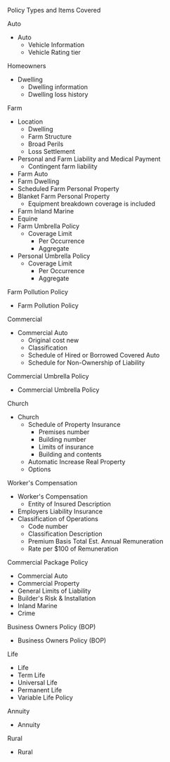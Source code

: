 Policy Types and Items Covered

Auto
  + Auto
    + Vehicle Information
    + Vehicle Rating tier

Homeowners
  + Dwelling
    + Dwelling information
    + Dwelling loss history

Farm
  + Location
    + Dwelling
    + Farm Structure
    + Broad Perils
    + Loss Settlement
  + Personal and Farm Liability and Medical Payment
    + Contingent farm liability
  + Farm Auto
  + Farm Dwelling
  + Scheduled Farm Personal Property
  + Blanket Farm Personal Property
    + Equipment breakdown coverage is included
  + Farm Inland Marine
  + Equine
  + Farm Umbrella Policy
    + Coverage Limit
      * Per Occurrence
      * Aggregate
  + Personal Umbrella Policy
    + Coverage Limit
      * Per Occurrence
      * Aggregate

Farm Pollution Policy
  + Farm Pollution Policy

Commercial
  + Commercial Auto
    + Original cost new
    + Classification
    + Schedule of Hired or Borrowed Covered Auto
    + Schedule for Non-Ownership of Liability

Commercial Umbrella Policy
  + Commercial Umbrella Policy

Church
  + Church
    + Schedule of Property Insurance
      * Premises number
      * Building number
      * Limits of insurance
      * Building and contents
    + Automatic Increase Real Property
    + Options

Worker's Compensation
  + Worker's Compensation
    + Entity of Insured Description
  + Employers Liability Insurance
  + Classification of Operations
    + Code number
    + Classification Description
    + Premium Basis Total Est. Annual Remuneration
    + Rate per $100 of Remuneration

Commercial Package Policy
  + Commercial Auto
  + Commercial Property
  + General Limits of Liability
  + Builder's Risk & Installation
  + Inland Marine
  + Crime

Business Owners Policy (BOP)
  + Business Owners Policy (BOP)

Life
  + Life
  + Term Life
  + Universal Life
  + Permanent Life
  + Variable Life Policy

Annuity
  + Annuity

Rural
  + Rural
